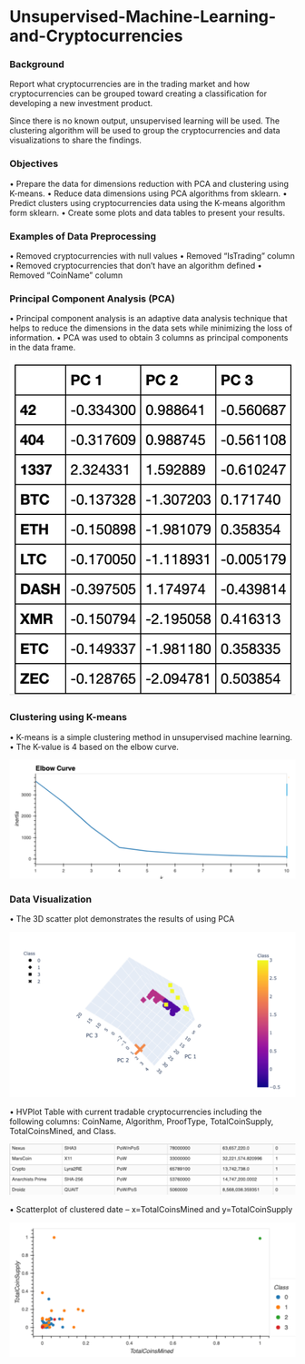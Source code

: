 # Unsupervised-Machine-Learning-and-Cryptocurrencies

### Background

Report what cryptocurrencies are in the trading market and how cryptocurrencies can be grouped toward creating a classification for developing a new investment product.

Since there is no known output, unsupervised learning will be used. The clustering algorithm will be used to group the cryptocurrencies and data visualizations to share the findings.

### Objectives

•	Prepare the data for dimensions reduction with PCA and clustering using K-means.
•	Reduce data dimensions using PCA algorithms from sklearn.
•	Predict clusters using cryptocurrencies data using the K-means algorithm form sklearn.
•	Create some plots and data tables to present your results.

### Examples of Data Preprocessing

•	Removed cryptocurrencies with null values
•	Removed “IsTrading” column
•	Removed cryptocurrencies that don’t have an algorithm defined
•	Removed “CoinName” column

### Principal Component Analysis (PCA)

•	Principal component analysis is an adaptive data analysis technique that helps to reduce the dimensions in the data sets while minimizing the loss of information.
•	PCA was used to obtain 3 columns as principal components in the data frame.

![1](https://github.com/Samira786/Unsupervised-Machine-Learning-and-Cryptocurrencies/blob/master/images/PCA-18.png)

### Clustering using K-means

•	K-means is a simple clustering method in unsupervised machine learning. 
•	The K-value is 4 based on the elbow curve. 

![2](https://github.com/Samira786/Unsupervised-Machine-Learning-and-Cryptocurrencies/blob/master/images/elbowcurve-18.png)

### Data Visualization

•	The 3D scatter plot demonstrates the results of using PCA

![3](https://github.com/Samira786/Unsupervised-Machine-Learning-and-Cryptocurrencies/blob/master/images/scatterplot-18.png)

•	HVPlot Table with current tradable cryptocurrencies including the following columns: CoinName, Algorithm, ProofType, TotalCoinSupply, TotalCoinsMined, and Class.

![4](https://github.com/Samira786/Unsupervised-Machine-Learning-and-Cryptocurrencies/blob/master/images/HVPlot-18.png)

•	Scatterplot of clustered date – x=TotalCoinsMined and y=TotalCoinSupply

![5](https://github.com/Samira786/Unsupervised-Machine-Learning-and-Cryptocurrencies/blob/master/images/scatterplot2D-18.png)
